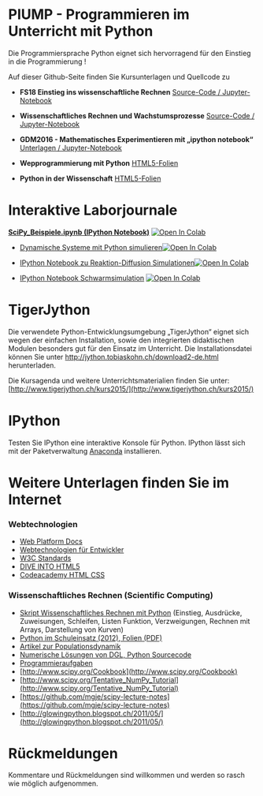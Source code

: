 # PIUMP - Programmieren im Unterricht mit Python

Die Programmiersprache Python eignet sich hervorragend für den Einstieg in die Programmierung !

Auf dieser Github-Seite finden Sie Kursunterlagen und Quellcode zu 
-  __FS18 Einstieg ins wissenschaftliche Rechnen__ [Source-Code / Jupyter-Notebook](wr2018/)
-  __Wissenschaftliches Rechnen und Wachstumsprozesse__ [Source-Code / Jupyter-Notebook](Beispiele_Skript_SciComputing/)
-  __GDM2016 - Mathematisches Experimentieren mit „ipython notebook“__ [Unterlagen / Jupyter-Notebook](GDM2016/)

- __Wepprogrammierung mit Python__ [HTML5-Folien](http://mgje.github.io/presentations/webprog) 
- __Python in der Wissenschaft__ [HTML5-Folien](http://mgje.github.io/presentations/scipython) 

Interaktive Laborjournale
=========================

__[SciPy_Beispiele.ipynb (IPython Notebook)](https://github.com/mgje/PIUMP/blob/master/python_in_der_wissenschaft/SciPy_Beispiele.ipynb)__
[![Open In Colab](https://colab.research.google.com/assets/colab-badge.svg)](https://colab.research.google.com/github/mgje/PIUMP/blob/master/python_in_der_wissenschaft/SciPy_Beispiele.ipynb)

* [Dynamische Systeme mit Python simulieren](http://nbviewer.ipython.org/github/mgje/Python-Mathematik-Beispiele/blob/master/Python-Notebooks/Modellierung%20dynamischer%20Systeme.ipynb)[![Open In Colab](https://colab.research.google.com/assets/colab-badge.svg)](https://colab.research.google.com/github/mgje/Python-Mathematik-Beispiele/blob/master/Python-Notebooks/Modellierung%20dynamischer%20Systeme.ipynb)

* [IPython Notebook zu Reaktion-Diffusion Simulationen](http://nbviewer.ipython.org/github/mgje/Python-Mathematik-Beispiele/blob/master/Python-Notebooks/Reaktions-Diffusions-System.ipynb)[![Open In Colab](https://colab.research.google.com/assets/colab-badge.svg)](https://colab.research.google.com/github/mgje/Python-Mathematik-Beispiele/blob/master/Python-Notebooks/Reaktions-Diffusions-System.ipynb)

* [IPython Notebook Schwarmsimulation](http://nbviewer.ipython.org/github/mgje/Python-Mathematik-Beispiele/blob/master/Python-Notebooks/Schwarm.ipynb)
[![Open In Colab](https://colab.research.google.com/assets/colab-badge.svg)](https://colab.research.google.com/github/mgje/Python-Mathematik-Beispiele/blob/master/Python-Notebooks/Schwarm.ipynb)



TigerJython
===========

Die verwendete Python-Entwicklungsumgebung „TigerJython“ eignet sich wegen der einfachen Installation, sowie den integrierten didaktischen Modulen besonders gut für den Einsatz im Unterricht. Die Installationsdatei können Sie unter http://jython.tobiaskohn.ch/download2-de.html herunterladen. 

Die Kursagenda und weitere Unterrichtsmaterialien finden Sie unter: [http://www.tigerjython.ch/kurs2015/](http://www.tigerjython.ch/kurs2015/)

IPython
=======
Testen Sie IPython eine interaktive Konsole für Python.
IPython lässt sich mit der Paketverwaltung [Anaconda](http://docs.continuum.io/anaconda/install.html) installieren.


Weitere Unterlagen finden Sie im Internet
=========================================
### Webtechnologien
- [Web Platform Docs](https://docs.webplatform.org/wiki/Main_Page/de)
-  [Webtechnologien für Entwickler](https://developer.mozilla.org/de/docs/Web)
-  [W3C Standards](http://www.w3.org/standards/)
-  [DIVE INTO HTML5](http://fortuito.us/diveintohtml5/)
-  [Codeacademy HTML CSS](https://www.codecademy.com/tracks/web)
### Wissenschaftliches Rechnen (Scientific Computing)
- [Skript Wissenschaftliches Rechnen mit Python](https://github.com/mgje/Python-Mathematik-Beispiele/blob/master/Skript_Wissenschaftliches_Rechnen_mit_Python_WB_Wetzikon.pdf?raw=true)
(Einstieg, Ausdrücke, Zuweisungen, Schleifen, Listen
Funktion, Verzweigungen, Rechnen mit Arrays, Darstellung von
Kurven)
- [Python im Schuleinsatz (2012), Folien (PDF)](https://github.com/mgje/Python-Mathematik-Beispiele/blob/master/Python_im_Schuleinsatz.pdf?raw=true)
- [Artikel zur Populationsdynamik](https://github.com/mgje/Python-Mathematik-Beispiele/blob/master/Mathematik_Artikel/Populationsdynamik_koerner_Istron6.pdf?raw=true)
- [Numerische Lösungen von DGL, Python Sourcecode](https://github.com/mgje/Python-Mathematik-Beispiele/blob/master/Python-Beispiele/numDGL)  
- [Programmieraufgaben](http://www.programmieraufgaben.ch/)
- [http://www.scipy.org/Cookbook](http://www.scipy.org/Cookbook)
- [http://www.scipy.org/Tentative_NumPy_Tutorial](http://www.scipy.org/Tentative_NumPy_Tutorial)
- [https://github.com/mgje/scipy-lecture-notes](https://github.com/mgje/scipy-lecture-notes)
- [http://glowingpython.blogspot.ch/2011/05/](http://glowingpython.blogspot.ch/2011/05/)

Rückmeldungen
=============
Kommentare und Rückmeldungen sind willkommen und werden so rasch wie möglich aufgenommen.

